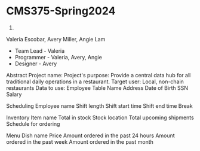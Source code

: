 # CMS375-Spring2024
1. 

Valeria Escobar, Avery Miller, Angie Lam
- Team Lead - Valeria 
- Programmer - Valeria, Avery, Angie 
- Designer - Avery


Abstract
Project name:
Project's purpose: Provide a central data hub for all traditional daily operations in a restaurant.
Target user: Local, non-chain restaurants 
Data to use:
  Employee Table
    Name
    Address
    Date of Birth
    SSN
    Salary

  Scheduling
    Employee name
    Shift length
    Shift start time
    Shift end time
    Break

  Inventory 
    Item name
    Total in stock
    Stock location
    Total upcoming shipments
    Schedule for ordering

  Menu
    Dish name
    Price
    Amount ordered in the past 24 hours
    Amount ordered in the past week
    Amount ordered in the past month

